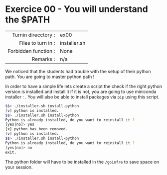 # Exercice 00 - You will understand the $PATH

|                         |                    |
| -----------------------:| ------------------ |
|   Turnin direcctory :   |  ex00              |
|   Files to turn in :    |  installer.sh      |
|   Forbidden function :  |  None              |
|   Remarks :             |  n/a               |

We noticed that the students had trouble with the setup of their python path. You are going to master python path !

In order to have a simple life lets create a script the check if the right python version is installed and install it if it is not, you are going to use miniconda installer : .
You will also be able to install packages via `pip` using this script.

```sh
$$> ./installer.sh install-python
[v] python is installed.
$$> ./installer.sh install-python
Python is already installed, do you want to reinstall it ?
[yes|no]> yes
[x] python has been removed.
[v] python is installed.
$$> ./installer.sh install-python
Python is already installed, do you want to reinstall it ?
[yes|no]> no
exit.
```

The python folder will have to be installed in the `/goinfre` to save space on your session.
